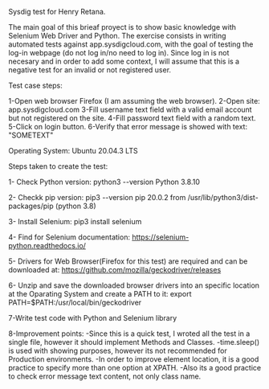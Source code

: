 Sysdig test for Henry Retana.

The main goal of this brieaf proyect is to show basic knowledge with Selenium Web Driver and Python. The exercise consists in writing automated tests against app.sysdigcloud.com, with the goal of testing the log-in webpage (do not log in/no need to log in). Since log in is not necesary and in order to add some context, I will assume that this is a negative test for an invalid or not registered user.

Test case steps:

1-Open web browser Firefox (I am assuming the web browser).
2-Open site: app.sysdigcloud.com
3-Fill username text field with a valid email account but not registered on the site.
4-Fill password text field with a random text.
5-Click on login button.
6-Verify that error message is showed with text: "SOMETEXT"

Operating System: Ubuntu 20.04.3 LTS

Steps taken to create the test:

1- Check Python version: 
python3 --version 
Python 3.8.10

2- Checkk pip version:
pip3 --version
pip 20.0.2 from /usr/lib/python3/dist-packages/pip (python 3.8)

3- Install Selenium:
pip3 install selenium

4- Find for Selenium documentation: https://selenium-python.readthedocs.io/

5- Drivers for Web Browser(Firefox for this test) are required and can be downloaded at: https://github.com/mozilla/geckodriver/releases

6- Unzip and save the downloaded browser drivers into an specific location at the Oparating System and create a PATH to it:
export PATH=$PATH:/usr/local/bin/geckodriver

7-Write test code with Python and Selenium library

8-Improvement points:
  -Since this is a quick test, I wroted all the test in a single file, however it should implement Methods and Classes.
  -time.sleep() is used with showing purposes, however its not recommended for Production environments.
  -In order to improve element location, it is a good practice to specify more than one option at XPATH.
  -Also its a good practice to check error message text content, not only class name.



